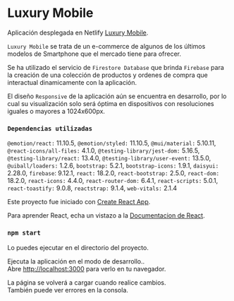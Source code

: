 # Luxury Mobile

Aplicación desplegada en Netlify [Luxury Mobile](https://luxurymobile.netlify.app/).

`Luxury Mobile` se trata de un e-commerce de algunos de los últimos modelos de Smartphone que el mercado tiene para ofrecer.

Se ha utilizado el servicio de `Firestore Database` que brinda `Firebase` para la creación de una colección de productos y ordenes de compra que interactual dinamicamente con la aplicación.

El diseño `Responsive` de la aplicación aún se encuentra en desarrollo, por lo cual su visualización solo será óptima en dispositivos con resoluciones iguales o mayores a 1024x600px.


### `Dependencias utilizadas`

`@emotion/react:` 11.10.5,
`@emotion/styled:` 11.10.5,
`@mui/material:` 5.10.11,
`@react-icons/all-files:` 4.1.0,
`@testing-library/jest-dom:` 5.16.5,
`@testing-library/react:` 13.4.0,
`@testing-library/user-event:` 13.5.0,
`@uiball/loaders:` 1.2.6,
`bootstrap:` 5.2.1,
`bootstrap-icons:` 1.9.1,
`daisyui:` 2.28.0,
`firebase`: 9.12.1,
`react:` 18.2.0,
`react-bootstrap:` 2.5.0,
`react-dom:` 18.2.0,
`react-icons:` 4.4.0,
`react-router-dom:` 6.4.1,
`react-scripts:` 5.0.1,
`react-toastify:` 9.0.8,
`reactstrap:` 9.1.4,
`web-vitals:` 2.1.4

Este proyecto fue iniciado con [Create React App](https://github.com/facebook/create-react-app).

Para aprender React, echa un vistazo a la [Documentacion de React](https://reactjs.org/).

### `npm start`

Lo puedes ejecutar en el directorio del proyecto.

Ejecuta la aplicación en el modo de desarrollo..\
Abre [http://localhost:3000](http://localhost:3000) para verlo en tu navegador.

La página se volverá a cargar cuando realice cambios.\
También puede ver errores en la consola.




